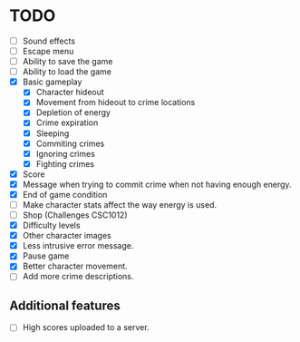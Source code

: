 # TODO

- [ ] Sound effects
- [ ] Escape menu
- [ ] Ability to save the game
- [ ] Ability to load the game
- [x] Basic gameplay
  - [x] Character hideout
  - [x] Movement from hideout to crime locations
  - [x] Depletion of energy
  - [x] Crime expiration
  - [x] Sleeping
  - [x] Commiting crimes
  - [x] Ignoring crimes
  - [x] Fighting crimes
- [x] Score
- [x] Message when trying to commit crime when not having enough energy.
- [x] End of game condition
- [ ] Make character stats affect the way energy is used.
- [ ] Shop (Challenges CSC1012)
- [x] Difficulty levels
- [x] Other character images
- [x] Less intrusive error message.
- [x] Pause game
- [x] Better character movement.
- [ ] Add more crime descriptions.

## Additional features

- [ ] High scores uploaded to a server.
